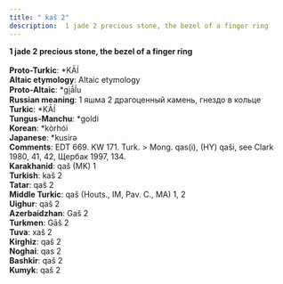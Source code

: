 ```yaml
---
title: " kaš 2"
description:  1 jade 2 precious stone, the bezel of a finger ring
---
```

<strong> 1 jade 2 precious stone, the bezel of a finger ring</strong><br><br>
<strong>Proto-Turkic</strong>:  *KĀĺ<br>
<strong>Altaic etymology</strong>:  Altaic etymology<br>
<strong> Proto-Altaic</strong>:  *gi̯ā́ĺu<br>
<strong>Russian meaning</strong>:  1 яшма 2 драгоценный камень, гнездо в кольце<br>
<strong>Turkic</strong>:  *KĀĺ<br>
<strong>Tungus-Manchu</strong>:  *goldi<br>
<strong>Korean</strong>:  *kòrhói<br>
<strong>Japanese</strong>:  *kusirǝ<br>
<strong>Comments</strong>:  EDT 669. KW 171. Turk. > Mong. qas(i), (HY) qaši, see Clark 1980, 41, 42, Щербак 1997, 134.<br>
<strong>Karakhanid</strong>:  qaš (MK) 1<br>
<strong>Turkish</strong>:  kaš 2<br>
<strong>Tatar</strong>:  qaš 2<br>
<strong>Middle Turkic</strong>:  qaš (Houts., IM, Pav. C., MA) 1, 2<br>
<strong>Uighur</strong>:  qaš 2<br>
<strong>Azerbaidzhan</strong>:  Gaš 2<br>
<strong>Turkmen</strong>:  Gāš 2<br>
<strong>Tuva</strong>:  xaš 2<br>
<strong>Kirghiz</strong>:  qaš 2<br>
<strong>Noghai</strong>:  qas 2<br>
<strong>Bashkir</strong>:  qaš 2<br>
<strong>Kumyk</strong>:  qaš 2<br>


